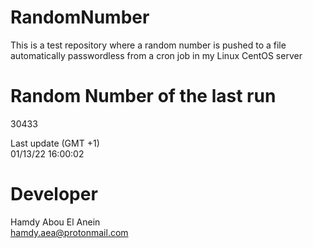 # RandomNumber    
This is a test repository where a random number is pushed to a file automatically passwordless from a cron job in my Linux CentOS server    
# Random Number of the last run   
30433
      
Last update (GMT +1)    
01/13/22 16:00:02
# Developer    
Hamdy Abou El Anein   
hamdy.aea@protonmail.com
